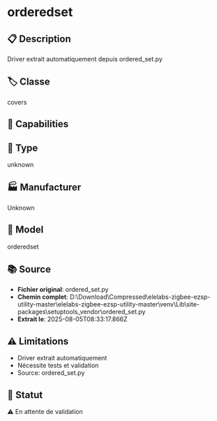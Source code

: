 # orderedset

## 📋 Description
Driver extrait automatiquement depuis ordered_set.py

## 🏷️ Classe
covers

## 🔧 Capabilities


## 📡 Type
unknown

## 🏭 Manufacturer
Unknown

## 📱 Model
orderedset

## 📚 Source
- **Fichier original**: ordered_set.py
- **Chemin complet**: D:\Download\Compressed\elelabs-zigbee-ezsp-utility-master\elelabs-zigbee-ezsp-utility-master\venv\Lib\site-packages\setuptools\_vendor\ordered_set.py
- **Extrait le**: 2025-08-05T08:33:17.866Z

## ⚠️ Limitations
- Driver extrait automatiquement
- Nécessite tests et validation
- Source: ordered_set.py

## 🚀 Statut
⚠️ En attente de validation
